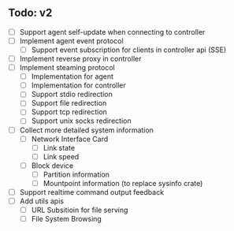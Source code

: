 ## Todo: v2

- [ ] Support agent self-update when connecting to controller
- [ ] Implement agent event protocol
  - [ ] Support event subscription for clients in controller api (SSE)
- [ ] Implement reverse proxy in controller
- [ ] Implement steaming protocol
  - [ ] Implementation for agent
  - [ ] Implementation for controller
  - [ ] Support stdio redirection
  - [ ] Support file redirection
  - [ ] Support tcp redirection
  - [ ] Support unix socks redirection
- [ ] Collect more detailed system information
  - [ ] Network Interface Card
    - [ ] Link state
    - [ ] Link speed
  - [ ] Block device
    - [ ] Partition information
    - [ ] Mountpoint information (to replace sysinfo crate)
- [ ] Support realtime command output feedback
- [ ] Add utils apis
  - [ ] URL Subsitioin for file serving
  - [ ] File System Browsing